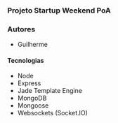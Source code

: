 ### Projeto Startup Weekend PoA

### Autores
- Guilherme

#### Tecnologias
- Node
- Express
- Jade Template Engine
- MongoDB
- Mongoose
- Websockets (Socket.IO)

